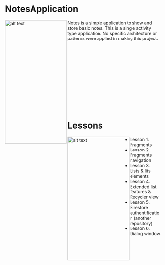 NotesApplication
=====================

<img align="left" src="https://drive.google.com/uc?export=view&id=11ALAfvsDPR6ZcQlZM1VvBuCnTbjk-ycr" alt="alt text" width="200" height="400">


Notes is a simple application to show and store basic notes. This is a single activity type application. No specific architecture or patterns were applied in making this project. 

</br>
</br>
</br>
</br>
</br>
</br>
</br>
</br>
</br>
</br>
</br>
</br>

Lessons
=====================

<img align="left" src="https://drive.google.com/uc?export=view&id=1f7vDeltaIMsicpfi3e8TTBlW7mROvJ1_" alt="alt text" width="200" height="400">

- Lesson 1. Fragments
- Lesson 2. Fragments navigation
- Lesson 3. Lists & lits elements
- Lesson 4. Extended list features & Recycler view
- Lesson 5. Firestore authentification (another repository)
- Lesson 6. Dialog window
